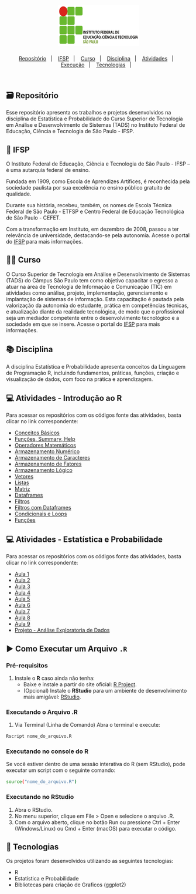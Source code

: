  <h1 align="center">
  <a href="https://spo.ifsp.edu.br/">
     <img alt="Logo IFSP" title="Logo IFSP" src="https://github.com/Karimangfn/Karimangfn/blob/main/Images/logoIFSP.png" width="220px"/>
  </a>
 </h1>

<p align="center">
  <a href="#">Repositório</a>&nbsp;&nbsp;&nbsp;|&nbsp;&nbsp;&nbsp;
  <a href="#-ifsp">IFSP</a>&nbsp;&nbsp;&nbsp;|&nbsp;&nbsp;&nbsp;
  <a href="#-curso">Curso</a>&nbsp;&nbsp;&nbsp;|&nbsp;&nbsp;&nbsp;
  <a href="#-disciplina">Disciplina</a>&nbsp;&nbsp;&nbsp;|&nbsp;&nbsp;&nbsp;
  <a href="#-atividades---introdução-ao-r">Atividades</a>&nbsp;&nbsp;&nbsp;|&nbsp;&nbsp;&nbsp;
  <a href="#%EF%B8%8F-como-executar-um-arquivo-r">Execução</a>&nbsp;&nbsp;&nbsp;|&nbsp;&nbsp;&nbsp;
  <a href="#-tecnologias">Tecnologias</a>&nbsp;&nbsp;&nbsp;|&nbsp;&nbsp;&nbsp;
 </p>
 
 <br>

## 🗃️ Repositório

Esse repositório apresenta os trabalhos e projetos desenvolvidos na disciplina de Estatística e Probabilidade do Curso Superior de Tecnologia em Análise e Desenvolvimento de Sistemas (TADS) no Instituto Federal de Educação, Ciência e Tecnologia de São Paulo - IFSP.

## 🏫 IFSP

O Instituto Federal de Educação, Ciência e Tecnologia de São Paulo - IFSP – é uma autarquia federal de ensino.

Fundada em 1909, como Escola de Aprendizes Artífices, é reconhecida pela sociedade paulista por sua excelência no ensino público gratuito de qualidade.

Durante sua história, recebeu, também, os nomes de Escola Técnica Federal de São Paulo - ETFSP e Centro Federal de Educação Tecnológica de São Paulo - CEFET. 

Com a transformação em Instituto, em dezembro de 2008, passou a ter relevância de universidade, destacando-se pela autonomia. Acesse o portal do [IFSP](https://spo.ifsp.edu.br/) para mais informações.

## 👨‍💻 Curso

O Curso Superior de Tecnologia em Análise e Desenvolvimento de Sistemas (TADS) do Câmpus São Paulo tem como objetivo capacitar o egresso a atuar na área de Tecnologia de Informação e Comunicação (TIC) em atividades como análise, projeto, implementação, gerenciamento e implantação de sistemas de informação. Esta capacitação é pautada pela valorização da autonomia do estudante, prática em competências técnicas, e atualização diante da realidade tecnológica, de modo que o profissional seja um mediador competente entre o desenvolvimento tecnológico e a sociedade em que se insere. Acesse o portal do [IFSP](https://spo.ifsp.edu.br/tads) para mais informações.

## 📚 Disciplina

A disciplina Estatística e Probabilidade apresenta conceitos da Linguagem de Programação R, incluindo fundamentos, práticas, funções, criação e visualização de dados, com foco na prática e aprendizagem.

## 💻 Atividades - Introdução ao R

Para acessar os repositórios com os códigos fonte das atividades, basta clicar no link correspondente:

- [Conceitos Básicos](https://github.com/Karimangfn/R-Basico/tree/main/Exerc%C3%ADcios%20-%20Introdu%C3%A7%C3%A3o%20ao%20R/Exercicio%201)
- [Funções, Summary, Help](https://github.com/Karimangfn/R-Basico/tree/main/Exerc%C3%ADcios%20-%20Introdu%C3%A7%C3%A3o%20ao%20R/Exercicio%202)
- [Operadores Matemáticos](https://github.com/Karimangfn/R-Basico/tree/main/Exerc%C3%ADcios%20-%20Introdu%C3%A7%C3%A3o%20ao%20R/Exercicio%203)
- [Armazenamento Numérico](https://github.com/Karimangfn/R-Basico/tree/main/Exerc%C3%ADcios%20-%20Introdu%C3%A7%C3%A3o%20ao%20R/Exercicio%204)
- [Armazenamento de Caracteres](https://github.com/Karimangfn/R-Basico/tree/main/Exerc%C3%ADcios%20-%20Introdu%C3%A7%C3%A3o%20ao%20R/Exercicio%205)
- [Armazenamento de Fatores](https://github.com/Karimangfn/R-Basico/tree/main/Exerc%C3%ADcios%20-%20Introdu%C3%A7%C3%A3o%20ao%20R/Exercicio%206)
- [Armazenamento Lógico](https://github.com/Karimangfn/R-Basico/tree/main/Exerc%C3%ADcios%20-%20Introdu%C3%A7%C3%A3o%20ao%20R/Exercicio%207)
- [Vetores](https://github.com/Karimangfn/R-Basico/tree/main/Exerc%C3%ADcios%20-%20Introdu%C3%A7%C3%A3o%20ao%20R/Exercicio%208)
- [Listas](https://github.com/Karimangfn/R-Basico/tree/main/Exerc%C3%ADcios%20-%20Introdu%C3%A7%C3%A3o%20ao%20R/Exercicio%209)
- [Matriz](https://github.com/Karimangfn/R-Basico/tree/main/Exerc%C3%ADcios%20-%20Introdu%C3%A7%C3%A3o%20ao%20R/Exercicio%2010)
- [Dataframes](https://github.com/Karimangfn/R-Basico/tree/main/Exerc%C3%ADcios%20-%20Introdu%C3%A7%C3%A3o%20ao%20R/Exercicio%2011)
- [Filtros](https://github.com/Karimangfn/R-Basico/tree/main/Exerc%C3%ADcios%20-%20Introdu%C3%A7%C3%A3o%20ao%20R/Exercicio%2012)
- [Filtros com Dataframes](https://github.com/Karimangfn/R-Basico/tree/main/Exerc%C3%ADcios%20-%20Introdu%C3%A7%C3%A3o%20ao%20R/Exercicio%2013)
- [Condicionais e Loops](https://github.com/Karimangfn/R-Basico/tree/main/Exerc%C3%ADcios%20-%20Introdu%C3%A7%C3%A3o%20ao%20R/Exercicio%2014)
- [Funções](https://github.com/Karimangfn/R-Basico/tree/main/Exerc%C3%ADcios%20-%20Introdu%C3%A7%C3%A3o%20ao%20R/Exercicio%2015)
</p>

## 💻 Atividades - Estatística e Probabilidade

Para acessar os repositórios com os códigos fonte das atividades, basta clicar no link correspondente:

- [Aula 1](https://github.com/Karimangfn/Estatistica-e-Probabilidade-IFSP/tree/main/Exerc%C3%ADcios%20-%20Estat%C3%ADstica%20e%20Probabilidade/Aula%201)
- [Aula 2](https://github.com/Karimangfn/Estatistica-e-Probabilidade-IFSP/tree/main/Exerc%C3%ADcios%20-%20Estat%C3%ADstica%20e%20Probabilidade/Aula%202)
- [Aula 3](https://github.com/Karimangfn/Estatistica-e-Probabilidade-IFSP/tree/main/Exerc%C3%ADcios%20-%20Estat%C3%ADstica%20e%20Probabilidade/Aula%203)
- [Aula 4](https://github.com/Karimangfn/Estatistica-e-Probabilidade-IFSP/tree/main/Exerc%C3%ADcios%20-%20Estat%C3%ADstica%20e%20Probabilidade/Aula%204)
- [Aula 5](https://github.com/Karimangfn/Estatistica-e-Probabilidade-IFSP/tree/main/Exerc%C3%ADcios%20-%20Estat%C3%ADstica%20e%20Probabilidade/Aula%205)
- [Aula 6](https://github.com/Karimangfn/Estatistica-e-Probabilidade-IFSP/tree/main/Exerc%C3%ADcios%20-%20Estat%C3%ADstica%20e%20Probabilidade/Aula%206)
- [Aula 7](https://github.com/Karimangfn/Estatistica-e-Probabilidade-IFSP/tree/main/Exerc%C3%ADcios%20-%20Estat%C3%ADstica%20e%20Probabilidade/Aula%207)
- [Aula 8](https://github.com/Karimangfn/Estatistica-e-Probabilidade-IFSP/tree/main/Exerc%C3%ADcios%20-%20Estat%C3%ADstica%20e%20Probabilidade/Aula%208)
- [Aula 9](https://github.com/Karimangfn/Estatistica-e-Probabilidade-IFSP/tree/main/Exerc%C3%ADcios%20-%20Estat%C3%ADstica%20e%20Probabilidade/Aula%209)
- [Projeto - Análise Exploratoria de Dados](https://github.com/Karimangfn/Estatistica-e-Probabilidade-IFSP/tree/main/Exerc%C3%ADcios%20-%20Estat%C3%ADstica%20e%20Probabilidade/Projeto%20-%20An%C3%A1lise%20Exploratoria%20de%20Dados)

## ▶️ Como Executar um Arquivo `.R`

### Pré-requisitos
1. Instale o **R** caso ainda não tenha:
   - Baixe e instale a partir do site oficial: [R Project](https://cran.r-project.org/).
   - (Opcional) Instale o **RStudio** para um ambiente de desenvolvimento mais amigável: [RStudio](https://posit.co/download/rstudio-desktop/).

### Executando o Arquivo .R

1. Via Terminal (Linha de Comando)
Abra o terminal e execute:
```sh
Rscript nome_do_arquivo.R
```

### Executando no console do R
Se você estiver dentro de uma sessão interativa do R (sem RStudio), pode executar um script com o seguinte comando:

```sh
source("nome_do_arquivo.R")
```

### Executando no RStudio
1. Abra o RStudio.
2. No menu superior, clique em File > Open e selecione o arquivo .R.
3. Com o arquivo aberto, clique no botão Run ou pressione Ctrl + Enter (Windows/Linux) ou Cmd + Enter (macOS) para executar o código.



## 🚀 Tecnologias

Os projetos foram desenvolvidos utilizando as seguintes tecnologias:

- R
- Estatística e Probabilidade
- Bibliotecas para criação de Graficos (ggplot2)

